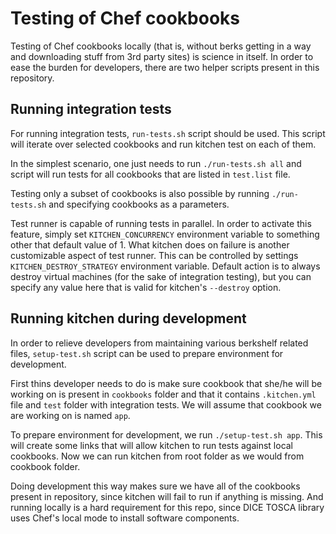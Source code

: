# Testing of Chef cookbooks

Testing of Chef cookbooks locally (that is, without berks getting in a way and
downloading stuff from 3rd party sites) is science in itself. In order to ease
the burden for developers, there are two helper scripts present in this
repository.


## Running integration tests

For running integration tests, `run-tests.sh` script should be used. This
script will iterate over selected cookbooks and run kitchen test on each of
them.

In the simplest scenario, one just needs to run `./run-tests.sh all` and script
will run tests for all cookbooks that are listed in `test.list` file.

Testing only a subset of cookbooks is also possible by running `./run-tests.sh`
and specifying cookbooks as a parameters.

Test runner is capable of running tests in parallel. In order to activate this
feature, simply set `KITCHEN_CONCURRENCY` environment variable to something
other that default value of 1. What kitchen does on failure is another
customizable aspect of test runner. This can be controlled by settings
`KITCHEN_DESTROY_STRATEGY` environment variable. Default action is to always
destroy virtual machines (for the sake of integration testing), but you can
specify any value here that is valid for kitchen's `--destroy` option.


## Running kitchen during development

In order to relieve developers from maintaining various berkshelf related
files, `setup-test.sh` script can be used to prepare environment for
development.

First thins developer needs to do is make sure cookbook that she/he will be
working on is present in `cookbooks` folder and that it contains `.kitchen.yml`
file and `test` folder with integration tests. We will assume that cookbook we
are working on is named `app`.

To prepare environment for development, we run `./setup-test.sh app`. This will
create some links that will allow kitchen to run tests against local cookbooks.
Now we can run kitchen from root folder as we would from cookbook folder.

Doing development this way makes sure we have all of the cookbooks present in
repository, since kitchen will fail to run if anything is missing. And running
locally is a hard requirement for this repo, since DICE TOSCA library uses
Chef's local mode to install software components.
